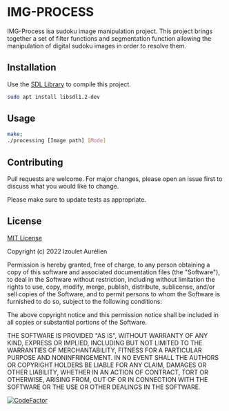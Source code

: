 # IMG-PROCESS

IMG-Process isa sudoku image manipulation project. This project brings together a set of filter functions and segmentation function allowing the manipulation of digital sudoku images in order to resolve them. 

## Installation

Use the [SDL Library](https://pip.pypa.io/en/stable/) to compile this project.

```bash
sudo apt install libsdl1.2-dev
```

## Usage

```sh
make;
./processing [Image path] [Mode]
```

## Contributing
Pull requests are welcome. For major changes, please open an issue first to discuss what you would like to change.

Please make sure to update tests as appropriate.

## License
[MIT License](https://choosealicense.com/licenses/mit/)

Copyright (c) 2022 Izoulet Aurélien

Permission is hereby granted, free of charge, to any person obtaining a copy
of this software and associated documentation files (the "Software"), to deal
in the Software without restriction, including without limitation the rights
to use, copy, modify, merge, publish, distribute, sublicense, and/or sell
copies of the Software, and to permit persons to whom the Software is
furnished to do so, subject to the following conditions:

The above copyright notice and this permission notice shall be included in all
copies or substantial portions of the Software.

THE SOFTWARE IS PROVIDED "AS IS", WITHOUT WARRANTY OF ANY KIND, EXPRESS OR
IMPLIED, INCLUDING BUT NOT LIMITED TO THE WARRANTIES OF MERCHANTABILITY,
FITNESS FOR A PARTICULAR PURPOSE AND NONINFRINGEMENT. IN NO EVENT SHALL THE
AUTHORS OR COPYRIGHT HOLDERS BE LIABLE FOR ANY CLAIM, DAMAGES OR OTHER
LIABILITY, WHETHER IN AN ACTION OF CONTRACT, TORT OR OTHERWISE, ARISING FROM,
OUT OF OR IN CONNECTION WITH THE SOFTWARE OR THE USE OR OTHER DEALINGS IN THE
SOFTWARE.


[![CodeFactor](https://www.codefactor.io/repository/github/aurelienizl/image-processing/badge)](https://www.codefactor.io/repository/github/aurelienizl/image-processing)
